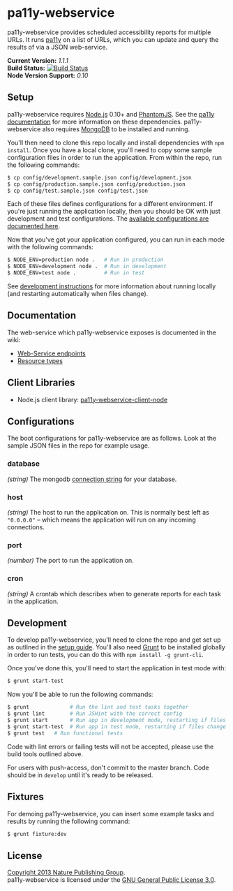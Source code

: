 
pa11y-webservice
================

pa11y-webservice provides scheduled accessibility reports for multiple URLs. It runs [pa11y][pa11y] on a list of URLs, which you can update and query the results of via a JSON web-service.

**Current Version:** *1.1.1*  
**Build Status:** [![Build Status][travis-img]][travis]  
**Node Version Support:** *0.10*


Setup
-----

pa11y-webservice requires [Node.js][node] 0.10+ and [PhantomJS][phantom]. See the [pa11y documentation][pa11y-docs] for more information on these dependencies. pa11y-webservice also requires [MongoDB][mongo] to be installed and running.

You'll then need to clone this repo locally and install dependencies with `npm install`. Once you have a local clone, you'll need to copy some sample configuration files in order to run the application. From within the repo, run the following commands:

```sh
$ cp config/development.sample.json config/development.json
$ cp config/production.sample.json config/production.json
$ cp config/test.sample.json config/test.json
```

Each of these files defines configurations for a different environment. If you're just running the application locally, then you should be OK with just development and test configurations. The [available configurations are documented here](#configurations).

Now that you've got your application configured, you can run in each mode with the following commands:

```sh
$ NODE_ENV=production node .   # Run in production
$ NODE_ENV=development node .  # Run in development
$ NODE_ENV=test node .         # Run in test
```

See [development instructions](#development) for more information about running locally (and restarting automatically when files change).


Documentation
-------------

The web-service which pa11y-webservice exposes is documented in the wiki:

- [Web-Service endpoints][wiki-web-service]
- [Resource types][wiki-resources]


Client Libraries
----------------

- Node.js client library: [pa11y-webservice-client-node][pa11y-webservice-client-node]


Configurations
--------------

The boot configurations for pa11y-webservice are as follows. Look at the sample JSON files in the repo for example usage.

### database
*(string)* The mongodb [connection string][mongo-connection-string] for your database.

### host
*(string)* The host to run the application on. This is normally best left as `"0.0.0.0"` – which means the application will run on any incoming connections.

### port
*(number)* The port to run the application on.

### cron
*(string)* A crontab which describes when to generate reports for each task in the application.


Development
-----------

To develop pa11y-webservice, you'll need to clone the repo and get set up as outlined in the [setup guide](#setup). You'll also need [Grunt][grunt] to be installed globally in order to run tests, you can do this with `npm install -g grunt-cli`.

Once you've done this, you'll need to start the application in test mode with:

```sh
$ grunt start-test
```

Now you'll be able to run the following commands:

```sh
$ grunt             # Run the lint and test tasks together
$ grunt lint        # Run JSHint with the correct config
$ grunt start       # Run app in development mode, restarting if files change
$ grunt start-test  # Run app in test mode, restarting if files change
$ grunt test   # Run functional tests
```

Code with lint errors or failing tests will not be accepted, please use the build tools outlined above.

For users with push-access, don't commit to the master branch. Code should be in `develop` until it's ready to be released.


Fixtures
--------

For demoing pa11y-webservice, you can insert some example tasks and results by running the following command:

```sh
$ grunt fixture:dev
```


License
-------

[Copyright 2013 Nature Publishing Group](LICENSE.txt).  
pa11y-webservice is licensed under the [GNU General Public License 3.0][gpl].



[brew]: http://mxcl.github.com/homebrew/
[gpl]: http://www.gnu.org/licenses/gpl-3.0.html
[grunt]: http://gruntjs.com/
[mongo]: http://www.mongodb.org/
[mongo-connection-string]: http://docs.mongodb.org/manual/reference/connection-string/
[node]: http://nodejs.org/
[pa11y]: https://github.com/nature/pa11y
[pa11y-docs]: https://github.com/nature/pa11y#installing
[pa11y-webservice-client-node]: https://github.com/nature/pa11y-webservice-client-node
[phantom]: http://phantomjs.org/
[travis]: https://travis-ci.org/nature/pa11y-webservice
[travis-img]: https://travis-ci.org/nature/pa11y-webservice.png?branch=master
[wiki-web-service]: https://github.com/nature/pa11y-webservice/wiki/Web-Service-Endpoints
[wiki-resources]: https://github.com/nature/pa11y-webservice/wiki/Resource-Types
